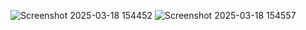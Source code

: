 ![Screenshot 2025-03-18 154452](https://github.com/user-attachments/assets/46d84a0e-f973-48ca-8801-9c44af5ec7c5)
![Screenshot 2025-03-18 154557](https://github.com/user-attachments/assets/a38754f2-35e0-4c15-99b4-6fa68542b50c)
